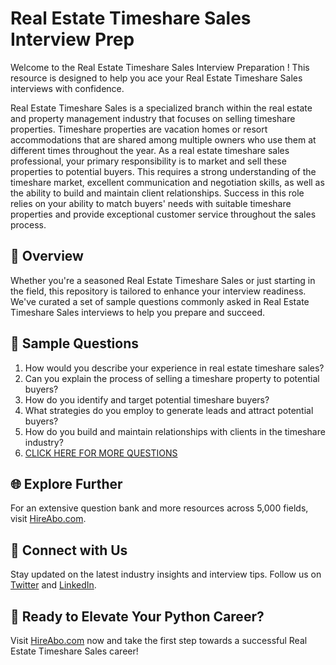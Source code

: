 # Real Estate Timeshare Sales Interview Prep

Welcome to the Real Estate Timeshare Sales Interview Preparation ! This resource is designed to help you ace your Real Estate Timeshare Sales interviews with confidence.

Real Estate Timeshare Sales is a specialized branch within the real estate and property management industry that focuses on selling timeshare properties. Timeshare properties are vacation homes or resort accommodations that are shared among multiple owners who use them at different times throughout the year. As a real estate timeshare sales professional, your primary responsibility is to market and sell these properties to potential buyers. This requires a strong understanding of the timeshare market, excellent communication and negotiation skills, as well as the ability to build and maintain client relationships. Success in this role relies on your ability to match buyers' needs with suitable timeshare properties and provide exceptional customer service throughout the sales process.

## 🚀 Overview

Whether you're a seasoned Real Estate Timeshare Sales or just starting in the field, this repository is tailored to enhance your interview readiness. We've curated a set of sample questions commonly asked in Real Estate Timeshare Sales interviews to help you prepare and succeed.

## 📝 Sample Questions

1. How would you describe your experience in real estate timeshare sales?
2. Can you explain the process of selling a timeshare property to potential buyers?
3. How do you identify and target potential timeshare buyers?
4. What strategies do you employ to generate leads and attract potential buyers?
5. How do you build and maintain relationships with clients in the timeshare industry?
6. [CLICK HERE FOR MORE QUESTIONS](https://hireabo.com/job/21_0_28/Real%20Estate%20Timeshare%20Sales)

## 🌐 Explore Further

For an extensive question bank and more resources across 5,000 fields, visit [HireAbo.com](https://www.hireabo.com).

## 📱 Connect with Us

Stay updated on the latest industry insights and interview tips. Follow us on [Twitter](https://twitter.com/hireabo) and [LinkedIn](https://www.linkedin.com/in/hire-abo-3609972a8/).

## 🚀 Ready to Elevate Your Python Career?

Visit [HireAbo.com](https://www.hireabo.com) now and take the first step towards a successful Real Estate Timeshare Sales career!